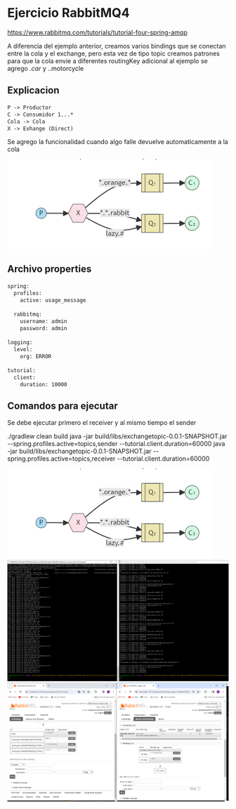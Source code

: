 

# Ejercicio RabbitMQ4
https://www.rabbitmq.com/tutorials/tutorial-four-spring-amqp 

A diferencia del ejemplo anterior, creamos varios bindings que se conectan entre la cola y el exchange, pero esta vez de tipo topic creamos patrones para que la cola envie a diferentes routingKey
adicional al ejemplo se agrego *.car* y *.*.motorcycle


## Explicacion

```
P -> Productor 
C -> Consumidor 1...* 
Cola -> Cola 
X -> Exhange (Direct)
```
Se agrego la funcionalidad cuando algo falle devuelve automaticamente a la cola

![Diagram](src/main/resources/diagrama.png)

## Archivo properties

```spring-boot-properties-yaml
spring:
  profiles:
    active: usage_message

  rabbitmq:
    username: admin
    password: admin

logging:
  level:
    org: ERROR

tutorial:
  client:
    duration: 10000
```


## Comandos para ejecutar

Se debe ejecutar primero el receiver y al mismo tiempo el sender

./gradlew clean build
java -jar build/libs/exchangetopic-0.0.1-SNAPSHOT.jar --spring.profiles.active=topics,sender     --tutorial.client.duration=60000
java -jar build/libs/exchangetopic-0.0.1-SNAPSHOT.jar --spring.profiles.active=topics,receiver     --tutorial.client.duration=60000

![Diagram](src/main/resources/diagrama.png)
![Diagram](src/main/resources/diagrama1.png)
![Diagram](src/main/resources/diagrama2.png)


